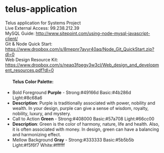 # telus-application
Telus application for Systems Project <br />
Live External Access: 99.238.212.39 <br />
MySQL Guide: http://www.sitepoint.com/using-node-mysql-javascript-client/ <br />
Git & Node Quick Start: https://www.dropbox.com/s/8mepnr7avyr40aq/Node_Git_QuickStart.zip?dl=0 <br />
Web Design Resource Kit: https://www.dropbox.com/s/neaq3fpegy3w3cl/Web_design_and_development_resources.pdf?dl=0 <br />
<ul>
	<h4>Telus Color Palette:</h4>
	<li>Bold Foreground <strong>Purple</strong> - Strong:#49166d Basic:#4b286d Light:#8c68a6</li>
	<li><strong>Description</strong>: Purple is traditionally associated with power, nobility and wealth. 
		In your design, purple can give a sense of wisdom, royalty, nobility, luxury, and mystery.</li>
	<li>Call to Action <strong>Green</strong> - Strong:#408000 Basic:#57a708 Light:#66cc00</li>
	<li><strong>Description</strong>: Green is the color of harmony, nature, life and health. 
		Also, it is often associated with money. In design, green can have a balancing and harmonizing effect.</li>
	<li>Mellow Background <strong>Gray</strong> - Strong:#333333 Basic:#5b5b5b Light:#f5f6f7 White:#ffffff</li>
</ul>